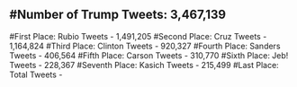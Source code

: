 #Number of Trump Tweets: 3,467,139
---
#First Place: Rubio Tweets - 1,491,205
#Second Place: Cruz Tweets - 1,164,824
#Third Place: Clinton Tweets - 920,327
#Fourth Place: Sanders Tweets - 406,564
#Fifth Place: Carson Tweets - 310,770
#Sixth Place: Jeb! Tweets - 228,367
#Seventh Place: Kasich Tweets - 215,499
#Last Place: Total Tweets -  
